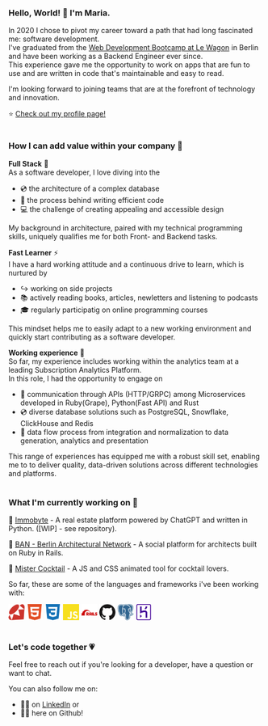 ### Hello, World! 👋 I'm Maria.

In 2020 I chose to pivot my career toward a path that had long fascinated me: software development.<br>
I've graduated from the <a href="https://www.lewagon.com/berlin/web-development-course/full-time">Web Development Bootcamp at Le Wagon</a> in Berlin and have been working as a Backend Engineer ever since.<br>
This experience gave me the opportunity to work on apps that are fun to use and are written in code that's maintainable and easy to read.

I'm looking forward to joining teams that are at the forefront of technology and innovation. 

⭐ <a href="https://mariabraganca.github.io/profile/index.html">Check out my profile page!</a>

#

### How I can add value within your company 💪

<strong>Full Stack</strong> 🌈<br>
As a software developer, I love diving into the 
- 💿 the architecture of a complex database
- 🧠 the process behind writing efficient code
- 💻 the challenge of creating appealing and accessible design

My background in architecture, paired with my technical programming skills, uniquely qualifies me for both Front- and Backend tasks.<br>

<strong>Fast Learner</strong> ⚡<br>
I have a hard working attitude and a continuous drive to learn, which is nurtured by
- ↪️ working on side projects
- 📚 actively reading books, articles, newletters and listening to podcasts
- 🎓 regularly participatig on online programming courses

This mindset helps me to easily adapt to a new working environment and quickly start contributing as a software developer.

<strong>Working experience</strong> 🏁<br>
So far, my experience includes working within the analytics team at a leading Subscription Analytics Platform.<br>
In this role, I had the opportunity to engage on
- 📡 communication through APIs (HTTP/GRPC) among Microservices developed in Ruby(Grape), Python(Fast API) and Rust
- 💿 diverse database solutions such as PostgreSQL, Snowflake, ClickHouse and Redis
- 🛶 data flow process from integration and normalization to data generation, analytics and presentation

This range of experiences has equipped me with a robust skill set, enabling me to to deliver quality, data-driven solutions across different technologies and platforms.

#

### What I'm currently working on 🔨

📱 <a href="https://mariabraganca.github.io/profile/pr_immobyte.html">Immobyte</a> - A real estate platform powered by ChatGPT and written in Python. ([WIP] - see repository).

📱 <a href="https://mariabraganca.github.io/profile/pr_berlinarchnet.html">BAN - Berlin Architectural Network</a> - A social platform for architects built on Ruby in Rails.

📱 <a href="https://mariabraganca.github.io/profile/pr_mrcocktail.html">Mister Cocktail</a> - A JS and CSS animated tool for cocktail lovers.

So far, these are some of the languages and frameworks i've been working with:

<div display="flex">
	<img height="32" width="32" src="https://raw.githubusercontent.com/MariaBraganca/MariaBraganca/master/images/ruby.svg" />
	<img height="32" width="32" src="https://raw.githubusercontent.com/MariaBraganca/MariaBraganca/master/images/html5.svg" />
	<img height="32" width="32" src="https://raw.githubusercontent.com/MariaBraganca/MariaBraganca/master/images/css3.svg" />
	<img height="32" width="32" src="https://raw.githubusercontent.com/MariaBraganca/MariaBraganca/master/images/javascript.svg" />
	<img height="32" width="32" src="https://raw.githubusercontent.com/MariaBraganca/MariaBraganca/master/images/rubyonrails.svg" />	
	<img height="32" width="32" src="https://raw.githubusercontent.com/MariaBraganca/MariaBraganca/master/images/github.svg" />
	<img height="32" width="32" src="https://raw.githubusercontent.com/MariaBraganca/MariaBraganca/master/images/postgresql.svg" />
	<img height="32" width="32" src="https://raw.githubusercontent.com/MariaBraganca/MariaBraganca/master/images/heroku.svg" />
</div>

#

### Let's code together 💗

Feel free to reach out if you're looking for a developer, have a question or want to chat.

You can also follow me on:
- 🏃‍♂️ on <a href="https://www.linkedin.com/in/mariabraganca/">LinkedIn</a> or
- 🏃‍♂️ here on Github!

<!--
**MariaBraganca/MariaBraganca** is a ✨ _special_ ✨ repository because its `README.md` (this file) appears on your GitHub profile.

Here are some ideas to get you started:

- 🔭 I’m currently working on ...
- 🌱 I’m currently learning ...
- 👯 I’m looking to collaborate on ...
- 🤔 I’m looking for help with ...
- 💬 Ask me about ...
- 📫 How to reach me: ...
- 😄 Pronouns: ...
- ⚡ Fun fact: ...
-->
